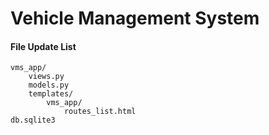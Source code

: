 # Vehicle Management System

#### File Update List

```
vms_app/
    views.py
    models.py
    templates/
        vms_app/
            routes_list.html
db.sqlite3
```